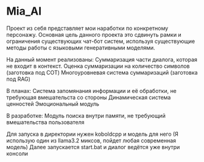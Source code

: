 # Mia_AI
Проект из себя представляет мои наработки по конкретному персонажу.
Основная цель данного проекта это сдвинуть рамки и ограничения существующих чат-бот систем, используя существующие методы работы с языковыми генеративными моделями.

На данный момент реализованы:
Cуммаризация части диалога, которая не входит в контекст.
Оценка суммаризации на количество символов (заготовка под COT)
Многоуровневая система суммаризаций (заготовка под RAG)

В планах:
Система запомянания информации и её обработки, не требующая вмешательста со стороны
Динамическая система ценностей
Эмоциональный модуль

В разработке:
Модуль поиска внутри памяти, не требующий вмешательства пользователя

Для запуска в директории нужен koboldcpp и модель для него (Я использую один из llama3.2 миксов, пойдет любая современная модель)
Далее запускается start.bat и диалог ведётся уже внутри консоли
